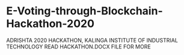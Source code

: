 # E-Voting-through-Blockchain-Hackathon-2020
ADRISHTA 2020 HACKATHON, KALINGA INSTITUTE OF INDUSTRIAL TECHNOLOGY
READ HACKATHON.DOCX FILE FOR MORE
